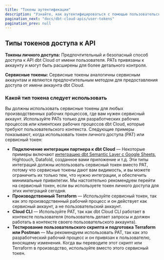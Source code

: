 ```yaml
---
title: "Токены аутентификации"
description: "Узнайте, как аутентифицироваться с помощью пользовательских токенов и токенов сервисных аккаунтов"
pagination_next: "docs/dbt-cloud-apis/user-tokens"
pagination_prev: null
---
```


<div className="grid--2-col">

<Card
    title="Токены личного доступа"
    body="Узнайте о пользовательских токенах и о том, как использовать их для выполнения запросов к API dbt Cloud."
    link="/docs/dbt-cloud-apis/user-tokens"
    icon="dbt-bit"/>

<Card
    title="Токены сервисных аккаунтов"
    body="Узнайте, как использовать токены сервисных аккаунтов для безопасной аутентификации с API dbt Cloud для системных интеграций."
    link="/docs/dbt-cloud-apis/service-tokens"
    icon="dbt-bit"/>

</div>

## Типы токенов доступа к API

**Токены личного доступа:** Предпочтительный и безопасный способ доступа к API dbt Cloud от имени пользователя. PATs привязаны к аккаунту и могут быть расширены для более детального контроля.

**Сервисные токены:** Сервисные токены аналогичны сервисным аккаунтам и являются предпочтительным методом для предоставления доступа от имени аккаунта dbt Cloud.

### Какой тип токена следует использовать

Вы должны использовать сервисные токены для любых производственных рабочих процессов, где вам нужен сервисный аккаунт. Используйте PATs только для разработческих рабочих процессов _или_ клиентских рабочих процессов dbt Cloud, которые требуют пользовательского контекста. Следующие примеры показывают, когда использовать токен личного доступа (PAT) или сервисный токен:

* **Подключение интеграции партнера к dbt Cloud** &mdash; Некоторые примеры включают [интеграцию dbt Semantic Layer с Google Sheets](/docs/cloud-integrations/avail-sl-integrations), Hightouch, Datafold, созданное вами приложение и т.д. Эти типы интеграций должны использовать сервисный токен вместо PAT, потому что сервисные токены дают вам видимость, и вы можете ограничить их только тем, что нужно интеграции, и обеспечить минимальные привилегии. Мы настоятельно рекомендуем перейти на сервисный токен, если вы используете токен личного доступа для этих интеграций сегодня.
* **Производственный Terraform** &mdash; Используйте сервисный токен, так как это производственный рабочий процесс и он действует как сервисный аккаунт, а не пользовательский аккаунт.
* **Cloud CLI** &mdash; Используйте PAT, так как dbt Cloud CLI работает в контексте пользователя (пользователь делает запросы и должен работать в контексте своего пользовательского аккаунта).
* **Тестирование пользовательского скрипта и подготовка Terraform или Postman** &mdash; Мы рекомендуем использовать PAT, так как это разработческий рабочий процесс и он привязан к пользователю, вносящему изменения. Когда вы переводите этот скрипт или Terraform в производство, используйте вместо этого сервисный токен.